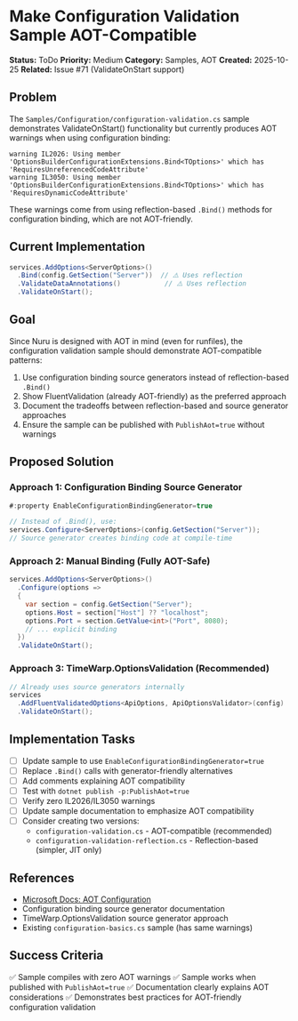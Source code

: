 # Make Configuration Validation Sample AOT-Compatible

**Status:** ToDo
**Priority:** Medium
**Category:** Samples, AOT
**Created:** 2025-10-25
**Related:** Issue #71 (ValidateOnStart support)

## Problem

The `Samples/Configuration/configuration-validation.cs` sample demonstrates ValidateOnStart() functionality but currently produces AOT warnings when using configuration binding:

```
warning IL2026: Using member 'OptionsBuilderConfigurationExtensions.Bind<TOptions>' which has 'RequiresUnreferencedCodeAttribute'
warning IL3050: Using member 'OptionsBuilderConfigurationExtensions.Bind<TOptions>' which has 'RequiresDynamicCodeAttribute'
```

These warnings come from using reflection-based `.Bind()` methods for configuration binding, which are not AOT-friendly.

## Current Implementation

```csharp
services.AddOptions<ServerOptions>()
  .Bind(config.GetSection("Server"))  // ⚠️ Uses reflection
  .ValidateDataAnnotations()           // ⚠️ Uses reflection
  .ValidateOnStart();
```

## Goal

Since Nuru is designed with AOT in mind (even for runfiles), the configuration validation sample should demonstrate AOT-compatible patterns:

1. Use configuration binding source generators instead of reflection-based `.Bind()`
2. Show FluentValidation (already AOT-friendly) as the preferred approach
3. Document the tradeoffs between reflection-based and source generator approaches
4. Ensure the sample can be published with `PublishAot=true` without warnings

## Proposed Solution

### Approach 1: Configuration Binding Source Generator

```csharp
#:property EnableConfigurationBindingGenerator=true

// Instead of .Bind(), use:
services.Configure<ServerOptions>(config.GetSection("Server"));
// Source generator creates binding code at compile-time
```

### Approach 2: Manual Binding (Fully AOT-Safe)

```csharp
services.AddOptions<ServerOptions>()
  .Configure(options =>
  {
    var section = config.GetSection("Server");
    options.Host = section["Host"] ?? "localhost";
    options.Port = section.GetValue<int>("Port", 8080);
    // ... explicit binding
  })
  .ValidateOnStart();
```

### Approach 3: TimeWarp.OptionsValidation (Recommended)

```csharp
// Already uses source generators internally
services
  .AddFluentValidatedOptions<ApiOptions, ApiOptionsValidator>(config)
  .ValidateOnStart();
```

## Implementation Tasks

- [ ] Update sample to use `EnableConfigurationBindingGenerator=true`
- [ ] Replace `.Bind()` calls with generator-friendly alternatives
- [ ] Add comments explaining AOT compatibility
- [ ] Test with `dotnet publish -p:PublishAot=true`
- [ ] Verify zero IL2026/IL3050 warnings
- [ ] Update sample documentation to emphasize AOT compatibility
- [ ] Consider creating two versions:
  - `configuration-validation.cs` - AOT-compatible (recommended)
  - `configuration-validation-reflection.cs` - Reflection-based (simpler, JIT only)

## References

- [Microsoft Docs: AOT Configuration](https://learn.microsoft.com/en-us/dotnet/core/deploying/native-aot/configuration-binding)
- Configuration binding source generator documentation
- TimeWarp.OptionsValidation source generator approach
- Existing `configuration-basics.cs` sample (has same warnings)

## Success Criteria

✅ Sample compiles with zero AOT warnings
✅ Sample works when published with `PublishAot=true`
✅ Documentation clearly explains AOT considerations
✅ Demonstrates best practices for AOT-friendly configuration validation
